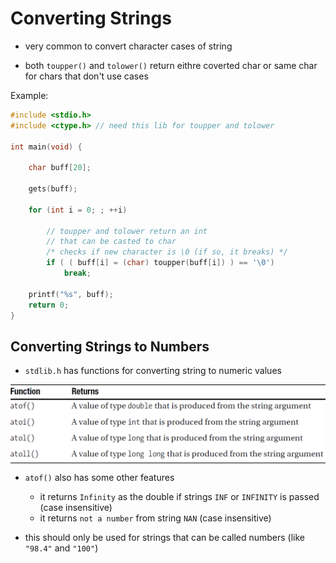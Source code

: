 # Converting Strings

- very common to convert character cases of string

- both `toupper()` and `tolower()` return eithre coverted char or same char for chars that don't use cases

Example:

```c
#include <stdio.h>
#include <ctype.h> // need this lib for toupper and tolower

int main(void) {

    char buff[20];

    gets(buff);

    for (int i = 0; ; ++i)

        // toupper and tolower return an int 
        // that can be casted to char
        /* checks if new character is \0 (if so, it breaks) */
        if ( ( buff[i] = (char) toupper(buff[i]) ) == '\0')
            break;

    printf("%s", buff);
    return 0;
}
```

## Converting Strings to Numbers

- `stdlib.h` has functions for converting string to numeric values

<img
  src = "../pictures/converting string to numeric.png"
  alt = "Converting String to Numeric"
  style = "display: block; margin-left: auto; margin-right: auto">

- `atof()` also has some other features
    - it returns `Infinity` as the double if strings `INF` or `INFINITY` is passed (case insensitive)
    - it returns `not a number` from string `NAN` (case insensitive)

- this should only be used for strings that can be called numbers (like `"98.4"` and `"100"`)
